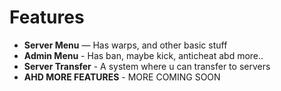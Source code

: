# Features

- **Server Menu** — Has warps, and other basic stuff
- **Admin Menu** - Has ban, maybe kick, anticheat abd more..
- **Server Transfer** - A system where u can transfer to servers
- **AHD MORE FEATURES** - MORE COMING SOON
